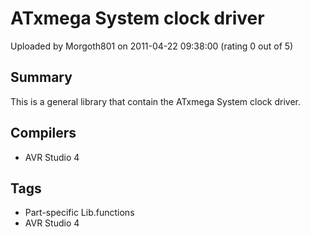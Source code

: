 # ATxmega System clock driver

Uploaded by Morgoth801 on 2011-04-22 09:38:00 (rating 0 out of 5)

## Summary

This is a general library that contain the ATxmega System clock driver.

## Compilers

- AVR Studio 4

## Tags

- Part-specific Lib.functions
- AVR Studio 4
